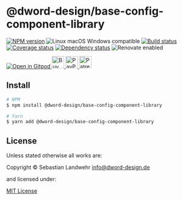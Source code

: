 <!-- TITLE/ -->
# @dword-design/base-config-component-library
<!-- /TITLE -->

<!-- BADGES/ -->
[![NPM version](https://img.shields.io/npm/v/@dword-design/base-config-component-library.svg)](https://npmjs.org/package/@dword-design/base-config-component-library)
![Linux macOS Windows compatible](https://img.shields.io/badge/os-linux%20%7C%C2%A0macos%20%7C%C2%A0windows-blue)
[![Build status](https://github.com/dword-design/base-config-component-library/workflows/build/badge.svg)](https://github.com/dword-design/base-config-component-library/actions)
[![Coverage status](https://img.shields.io/coveralls/dword-design/base-config-component-library)](https://coveralls.io/github/dword-design/base-config-component-library)
[![Dependency status](https://img.shields.io/david/dword-design/base-config-component-library)](https://david-dm.org/dword-design/base-config-component-library)
![Renovate enabled](https://img.shields.io/badge/renovate-enabled-brightgreen)

<a href="https://gitpod.io/#https://github.com/dword-design/bar">
  <img src="https://gitpod.io/button/open-in-gitpod.svg" alt="Open in Gitpod">
</a><a href="https://www.buymeacoffee.com/dword">
  <img
    src="https://www.buymeacoffee.com/assets/img/guidelines/download-assets-sm-2.svg"
    alt="Buy Me a Coffee"
    height="32"
  >
</a><a href="https://paypal.me/SebastianLandwehr">
  <img
    src="https://dword-design.de/images/paypal.svg"
    alt="PayPal"
    height="32"
  >
</a><a href="https://www.patreon.com/dworddesign">
  <img
    src="https://dword-design.de/images/patreon.svg"
    alt="Patreon"
    height="32"
  >
</a>
<!-- /BADGES -->

<!-- DESCRIPTION/ -->

<!-- /DESCRIPTION -->

<!-- INSTALL/ -->
## Install

```bash
# NPM
$ npm install @dword-design/base-config-component-library

# Yarn
$ yarn add @dword-design/base-config-component-library
```
<!-- /INSTALL -->

<!-- LICENSE/ -->
## License

Unless stated otherwise all works are:

Copyright &copy; Sebastian Landwehr <info@dword-design.de>

and licensed under:

[MIT License](https://opensource.org/licenses/MIT)
<!-- /LICENSE -->
